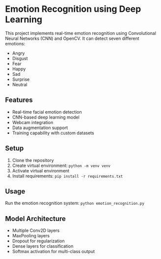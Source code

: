 # Emotion Recognition using Deep Learning

This project implements real-time emotion recognition using Convolutional Neural Networks (CNN) and OpenCV. It can detect seven different emotions:
- Angry
- Disgust
- Fear
- Happy
- Sad
- Surprise
- Neutral

## Features
- Real-time facial emotion detection
- CNN-based deep learning model
- Webcam integration
- Data augmentation support
- Training capability with custom datasets

## Setup
1. Clone the repository
2. Create virtual environment: `python -m venv venv`
3. Activate virtual environment
4. Install requirements: `pip install -r requirements.txt`

## Usage
Run the emotion recognition system:
```python emotion_recognition.py```

## Model Architecture
- Multiple Conv2D layers
- MaxPooling layers
- Dropout for regularization
- Dense layers for classification
- Softmax activation for multi-class output